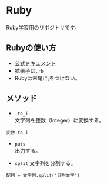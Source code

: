 # Ruby
Ruby学習用のリポジトリです。

## Rubyの使い方
- [公式ドキュメント](https://www.ruby-lang.org/ja/)
- 拡張子は`.rb`
- Rubyは末尾に;をつけない。

## メソッド
- `.to_i`\
文字列を整数（Integer）に変換する。
```
変数.to_i
```

- `puts`\
出力する。

- `split`
文字列を分割する。
```
配列 = 文字列.split("分割文字")
```